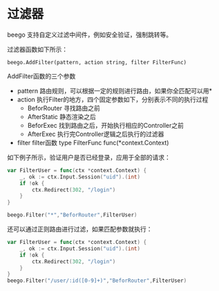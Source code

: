 # 过滤器

beego 支持自定义过滤中间件，例如安全验证，强制跳转等。

过滤器函数如下所示：

	beego.AddFilter(pattern, action string, filter FilterFunc)

AddFilter函数的三个参数

- pattern 路由规则，可以根据一定的规则进行路由，如果你全匹配可以用*
- action 执行Filter的地方，四个固定参数如下，分别表示不同的执行过程
	- BeforRouter 寻找路由之前
	- AfterStatic 静态渲染之后
	- BeforExec 找到路由之后，开始执行相应的Controller之前
	- AfterExec 执行完Controller逻辑之后执行的过滤器
- filter filter函数 type FilterFunc func(*context.Context)

如下例子所示，验证用户是否已经登录，应用于全部的请求：

```go
var FilterUser = func(ctx *context.Context) {
    _, ok := ctx.Input.Session("uid").(int)
    if !ok {
        ctx.Redirect(302, "/login")
    }
}

beego.Filter("*","BeforRouter",FilterUser)
```

还可以通过正则路由进行过滤，如果匹配参数就执行：

```go
var FilterUser = func(ctx *context.Context) {
    _, ok := ctx.Input.Session("uid").(int)
    if !ok {
        ctx.Redirect(302, "/login")
    }
}
beego.Filter("/user/:id([0-9]+)","BeforRouter",FilterUser)
```